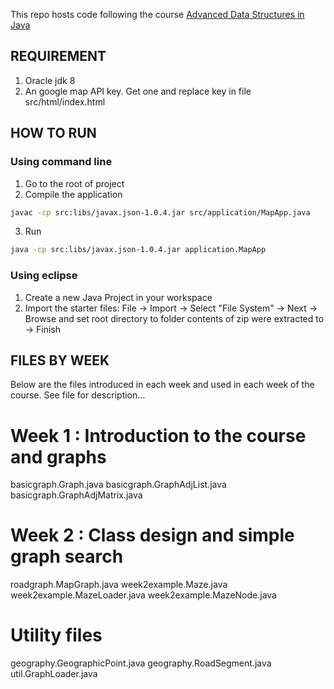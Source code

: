 This repo hosts code following the course [Advanced Data Structures in Java](https://www.coursera.org/learn/advanced-data-structures) 

## REQUIREMENT 
1. Oracle jdk 8 
2. An google map API key. Get one and replace key in file src/html/index.html

## HOW TO RUN
### Using command line
1. Go to the root of project
2. Compile the application

``` sh
javac -cp src:libs/javax.json-1.0.4.jar src/application/MapApp.java
```
3. Run 

``` sh
java -cp src:libs/javax.json-1.0.4.jar application.MapApp
```

### Using eclipse
1. Create a new Java Project in your workspace
2. Import the starter files:
	  File -> Import -> Select "File System" -> Next -> Browse and set 
	  root directory to folder contents of zip were extracted to -> Finish


## FILES BY WEEK 

Below are the files introduced in each week and used in each week
of the course. See file for description...

Week 1 : Introduction to the course and graphs
==============================================
basicgraph.Graph.java
basicgraph.GraphAdjList.java
basicgraph.GraphAdjMatrix.java

Week 2 : Class design and simple graph search
==================================================
roadgraph.MapGraph.java
week2example.Maze.java
week2example.MazeLoader.java
week2example.MazeNode.java

Utility files
=============
geography.GeographicPoint.java
geography.RoadSegment.java
util.GraphLoader.java
